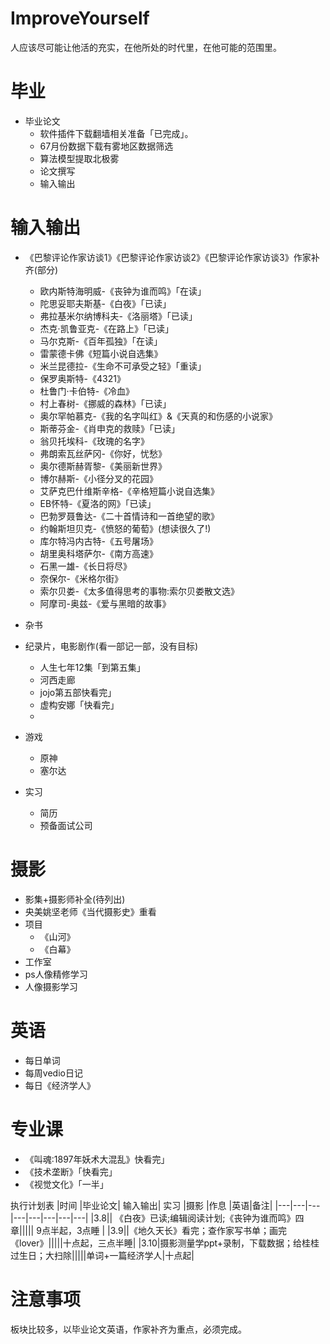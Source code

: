 
# ImproveYourself
人应该尽可能让他活的充实，在他所处的时代里，在他可能的范围里。


# 毕业
+ 毕业论文
   + 软件插件下载翻墙相关准备「已完成」。
   + 67月份数据下载有雾地区数据筛选
   + 算法模型提取北极雾
   + 论文撰写
   + 输入输出


# 输入输出
+ 《巴黎评论作家访谈1》《巴黎评论作家访谈2》《巴黎评论作家访谈3》作家补齐(部分)
   + 欧内斯特海明威-《丧钟为谁而鸣》「在读」
   + 陀思妥耶夫斯基-《白夜》「已读」
   + 弗拉基米尔纳博科夫-《洛丽塔》「已读」
   + 杰克·凯鲁亚克-《在路上》「已读」
   + 马尔克斯-《百年孤独》「在读」
   + 雷蒙德卡佛《短篇小说自选集》
   + 米兰昆德拉-《生命不可承受之轻》「重读」
   + 保罗奥斯特-《4321》
   + 杜鲁门·卡伯特-《冷血》
   + 村上春树-《挪威的森林》「已读」
   + 奥尔罕帕慕克-《我的名字叫红》&《天真的和伤感的小说家》
   + 斯蒂芬金-《肖申克的救赎》「已读」
   + 翁贝托埃科-《玫瑰的名字》
   + 弗朗索瓦丝萨冈-《你好，忧愁》
   + 奥尔德斯赫胥黎-《美丽新世界》
   + 博尔赫斯-《小径分叉的花园》
   + 艾萨克巴什维斯辛格-《辛格短篇小说自选集》
   + EB怀特-《夏洛的网》「已读」
   + 巴勃罗聂鲁达-《二十首情诗和一首绝望的歌》
   + 约翰斯坦贝克-《愤怒的葡萄》(想读很久了!)
   + 库尔特冯内古特-《五号屠场》
   + 胡里奥科塔萨尔-《南方高速》
   + 石黑一雄-《长日将尽》
   + 奈保尔-《米格尔街》
   + 索尔贝娄-《太多值得思考的事物:索尔贝娄散文选》
   + 阿摩司-奥兹-《爱与黑暗的故事》


+ 杂书

+ 纪录片，电影剧作(看一部记一部，没有目标)
   + 人生七年12集「到第五集」
   + 河西走廊
   + jojo第五部快看完」
   + 虚构安娜「快看完」
   + 
+ 游戏
   + 原神
   + 塞尔达

+ 实习
   + 简历
   + 预备面试公司



# 摄影
+ 影集+摄影师补全(待列出)
+ 央美姚坚老师《当代摄影史》重看
+ 项目
   + 《山河》
   + 《白幕》
+ 工作室
+ ps人像精修学习
+ 人像摄影学习


# 英语
  + 每日单词
  + 每周vedio日记
  + 每日《经济学人》


# 专业课
+ 《叫魂:1897年妖术大混乱》快看完」
+ 《技术垄断》「快看完」
+ 《视觉文化》「一半」


执行计划表
|时间	|毕业论文|	输入输出|	实习	|摄影	|作息	|英语|备注|	
|---|---|---|---|---|---|---|---|
|3.8||	《白夜》已读;编辑阅读计划;《丧钟为谁而鸣》四章|||||	9点半起，3点睡	|
|3.9||《地久天长》看完；查作家写书单；画完《lover》|||||十点起，三点半睡|
|3.10|摄影测量学ppt+录制，下载数据；给桂桂过生日；大扫除|||||单词+一篇经济学人|十点起|


# 注意事项

板块比较多，以毕业论文英语，作家补齐为重点，必须完成。
